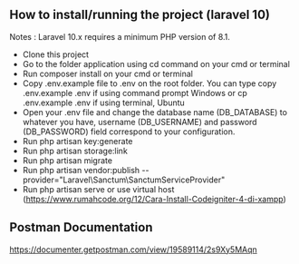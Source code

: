 ## How to install/running the project (laravel 10)

Notes : Laravel 10.x requires a minimum PHP version of 8.1.

- Clone this project
- Go to the folder application using cd command on your cmd or terminal
- Run composer install on your cmd or terminal
- Copy .env.example file to .env on the root folder. You can type copy .env.example .env if using command prompt Windows or cp .env.example .env if using terminal, Ubuntu
- Open your .env file and change the database name (DB_DATABASE) to whatever you have, username (DB_USERNAME) and password (DB_PASSWORD) field correspond to your configuration.
- Run php artisan key:generate
- Run php artisan storage:link
- Run php artisan migrate
- Run php artisan vendor:publish --provider="Laravel\Sanctum\SanctumServiceProvider"
- Run php artisan serve or use virtual host (https://www.rumahcode.org/12/Cara-Install-Codeigniter-4-di-xampp)


## Postman Documentation

https://documenter.getpostman.com/view/19589114/2s9Xy5MAqn
